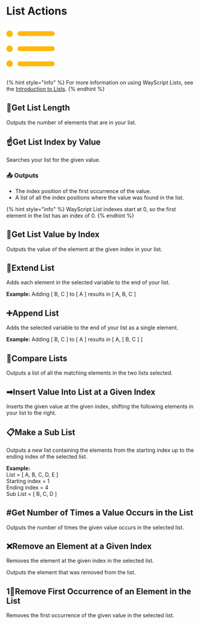 # List Actions

![Perform common programming operations on lists.](../../.gitbook/assets/list_actions%20%281%29.png)

{% hint style="info" %}
For more information on using WayScript Lists, see the [Introduction to Lists](../../getting_started/variables.md#lists).
{% endhint %}

## 📏**Get List Length**

Outputs the number of elements that are in your list.

## ☝**Get List Index by Value**

Searches your list for the given value.

### 📤 Outputs

* The index position of the first occurrence of the value. 
* A list of all the index positions where the value was found in the list.

{% hint style="info" %}
WayScript List indexes start at 0, so the first element in the list has an index of 0.
{% endhint %}

## 🔢**Get List Value by Index**

Outputs the value of the element at the given index in your list.

## 🌱**Extend List**

Adds each element in the selected variable to the end of your list.

**Example:** Adding \[ B, C \] to \[ A \] results in \[ A, B, C \]

## ➕**Append List**

Adds the selected variable to the end of your list as a single element.

**Example:** Adding \[ B, C \] to \[ A \] results in \[ A, \[ B, C \] \]

## 🔎**Compare Lists**

Outputs a list of all the matching elements in the two lists selected.

## ➡**Insert Value Into List at a Given Index**

Inserts the given value at the given index, shifting the following elements in your list to the right.

## 📋**Make a Sub List**

Outputs a new list containing the elements from the starting index up to the ending index of the selected list.

**Example:**  
List = \[ A, B, C, D, E \]   
Starting index = 1   
Ending index = 4   
Sub List = \[ B, C, D \]

## \#**Get Number of Times a Value Occurs in the List**

Outputs the number of times the given value occurs in the selected list.

## ❌**Remove an Element at a Given Index**

Removes the element at the given index in the selected list. 

Outputs the element that was removed from the list.

## 1⃣**Remove First Occurrence of an Element in the List**

Removes the first occurrence of the given value in the selected list.

